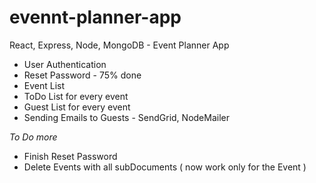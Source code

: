 # evennt-planner-app
 React, Express, Node, MongoDB - Event Planner App

  - User Authentication
  - Reset Password - 75% done
  - Event List 
  - ToDo List for every event
  - Guest List for every event
  - Sending Emails to Guests - SendGrid, NodeMailer
  

  *To Do more*
  - Finish Reset Password
  - Delete Events with all subDocuments ( now work only for the Event )
  
